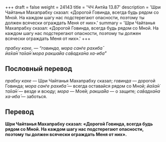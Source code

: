 +++
draft = false
weight = 24143
title = 'ЧЧ Антйа 13.87'
description = 'Шри Чайтанья Махапрабху сказал: «Дорогой Говинда, всегда будь рядом со Мной. На каждом шагу нас подстерегают опасности, поэтому ты должен всячески ограждать Меня от них».'
summary = 'Шри Чайтанья Махапрабху сказал: «Дорогой Говинда, всегда будь рядом со Мной. На каждом шагу нас подстерегают опасности, поэтому ты должен всячески ограждать Меня от них».'
+++

_прабху кахе, — “говинда, мора сан̇ге рахиба̄  
йа̄ха̄н̇ та̄ха̄н̇ мора ракша̄йа са̄вадха̄на ха-иба̄”_

## Пословный перевод

_прабху_ _кахе_ — Шри Чайтанья Махапрабху сказал; _говинда_ — дорогой Говинда; _мора_ _сан̇ге_ _рахиба̄_ — всегда оставайся рядом со Мной; _йа̄ха̄н̇_ _та̄ха̄н̇_ — везде и всюду; _мора_ — Моей; _ракша̄йа_ — о защите; _са̄вадха̄на_ _ха_\-_иба̄_ — заботься.

## Перевод

**Шри Чайтанья Махапрабху сказал: «Дорогой Говинда, всегда будь рядом со Мной. На каждом шагу нас подстерегают опасности, поэтому ты должен всячески ограждать Меня от них».**
